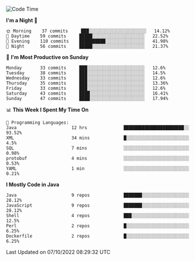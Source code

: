 <!--START_SECTION:waka-->
![Code Time](http://img.shields.io/badge/Code%20Time-1%2C222%20hrs%2057%20mins-blue)

**I'm a Night 🦉** 

```text
🌞 Morning    37 commits     ███░░░░░░░░░░░░░░░░░░░░░░   14.12% 
🌆 Daytime    59 commits     █████░░░░░░░░░░░░░░░░░░░░   22.52% 
🌃 Evening    110 commits    ██████████░░░░░░░░░░░░░░░   41.98% 
🌙 Night      56 commits     █████░░░░░░░░░░░░░░░░░░░░   21.37%

```
📅 **I'm Most Productive on Sunday** 

```text
Monday       33 commits     ███░░░░░░░░░░░░░░░░░░░░░░   12.6% 
Tuesday      38 commits     ███░░░░░░░░░░░░░░░░░░░░░░   14.5% 
Wednesday    33 commits     ███░░░░░░░░░░░░░░░░░░░░░░   12.6% 
Thursday     35 commits     ███░░░░░░░░░░░░░░░░░░░░░░   13.36% 
Friday       33 commits     ███░░░░░░░░░░░░░░░░░░░░░░   12.6% 
Saturday     43 commits     ████░░░░░░░░░░░░░░░░░░░░░   16.41% 
Sunday       47 commits     ████░░░░░░░░░░░░░░░░░░░░░   17.94%

```


📊 **This Week I Spent My Time On** 

```text
💬 Programming Languages: 
Java                     12 hrs              ███████████████████████░░   93.52% 
XML                      34 mins             █░░░░░░░░░░░░░░░░░░░░░░░░   4.5% 
SQL                      7 mins              ░░░░░░░░░░░░░░░░░░░░░░░░░   0.98% 
protobuf                 4 mins              ░░░░░░░░░░░░░░░░░░░░░░░░░   0.53% 
YAML                     1 min               ░░░░░░░░░░░░░░░░░░░░░░░░░   0.21%

```

**I Mostly Code in Java** 

```text
Java                     9 repos             ███████░░░░░░░░░░░░░░░░░░   28.12% 
JavaScript               9 repos             ███████░░░░░░░░░░░░░░░░░░   28.12% 
Shell                    4 repos             ███░░░░░░░░░░░░░░░░░░░░░░   12.5% 
Perl                     2 repos             █░░░░░░░░░░░░░░░░░░░░░░░░   6.25% 
Dockerfile               2 repos             █░░░░░░░░░░░░░░░░░░░░░░░░   6.25%

```



 Last Updated on 07/10/2022 08:29:32 UTC
<!--END_SECTION:waka-->
